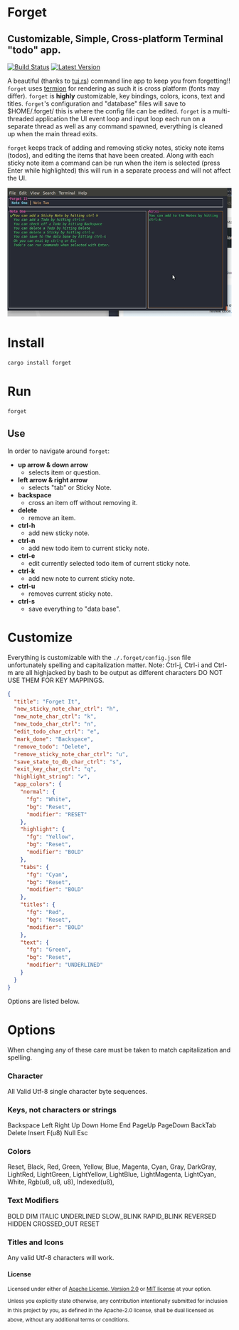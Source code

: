 # Forget
## Customizable, Simple, Cross-platform Terminal "todo" app.

[![Build Status](https://travis-ci.com/DevinR528/forget.svg?branch=master)](https://travis-ci.com/DevinR528/forget)
[![Latest Version](https://img.shields.io/crates/v/forget.svg)](https://crates.io/crates/forget)

A beautiful (thanks to [tui.rs](https://github.com/fdehau/tui-rs)) command line app to keep you from forgetting!! `forget`
uses [termion]() for rendering as such it is cross platform (fonts may differ). `forget` is __highly__
customizable, key bindings, colors, icons, text and titles. `forget`'s configuration and "database" files will save
to $HOME/.forget/ this is where the config file can be edited. `forget` is a multi-threaded application the
UI event loop and input loop each run on a separate thread as well as any command spawned, everything is cleaned up
when the main thread exits.

`forget` keeps track of adding and removing sticky notes, sticky note items (todos), and editing the items that have
been created. Along with each sticky note item a command can be run when the item is selected (press Enter while highlighted)
this will run in a separate process and will not affect the UI.

![forget-demo](https://github.com/DevinR528/forget/blob/master/resources/forget-demo.gif)

# Install
```bash
cargo install forget
```

# Run
```bash
forget
```

## Use
In order to navigate around `forget`:
 * **up arrow & down arrow**
    - selects item or question.
 * **left arrow & right arrow**
    - selects "tab" or Sticky Note.
 * **backspace**
    - cross an item off without removing it.
 * **delete**
    - remove an item.
 * **ctrl-h**
    - add new sticky note.
 * **ctrl-n**
    - add new todo item to current sticky note.
 * **ctrl-e**
    - edit currently selected todo item of current sticky note.
 * **ctrl-k**
    - add new note to current sticky note.
 * **ctrl-u**
    - removes current sticky note.
 * **ctrl-s**
    - save everything to "data base".

# Customize
Everything is customizable with the `./.forget/config.json` file unfortunately spelling
and capitalization matter. 
Note: Ctrl-j, Ctrl-i and Ctrl-m are all highjacked by bash to be output as different characters
DO NOT USE THEM FOR KEY MAPPINGS.
```json
{
  "title": "Forget It",
  "new_sticky_note_char_ctrl": "h",
  "new_note_char_ctrl": "k",
  "new_todo_char_ctrl": "n",
  "edit_todo_char_ctrl": "e",
  "mark_done": "Backspace",
  "remove_todo": "Delete",
  "remove_sticky_note_char_ctrl": "u",
  "save_state_to_db_char_ctrl": "s",
  "exit_key_char_ctrl": "q",
  "highlight_string": "✔️",
  "app_colors": {
    "normal": {
      "fg": "White",
      "bg": "Reset",
      "modifier": "RESET"
    },
    "highlight": {
      "fg": "Yellow",
      "bg": "Reset",
      "modifier": "BOLD"
    },
    "tabs": {
      "fg": "Cyan",
      "bg": "Reset",
      "modifier": "BOLD"
    },
    "titles": {
      "fg": "Red",
      "bg": "Reset",
      "modifier": "BOLD"
    },
    "text": {
      "fg": "Green",
      "bg": "Reset",
      "modifier": "UNDERLINED"
    }
  }
}
```
Options are listed below.

# Options
When changing any of these care must be taken to match capitalization and spelling.

### Character
All Valid Utf-8 single character byte sequences.

### Keys, not characters or strings
Backspace
Left
Right
Up
Down
Home
End
PageUp
PageDown
BackTab
Delete
Insert
F(u8)
Null
Esc

### Colors
Reset,
Black,
Red,
Green,
Yellow,
Blue,
Magenta,
Cyan,
Gray,
DarkGray,
LightRed,
LightGreen,
LightYellow,
LightBlue,
LightMagenta,
LightCyan,
White,
Rgb(u8, u8, u8),
Indexed(u8),

### Text Modifiers
BOLD
DIM
ITALIC
UNDERLINED
SLOW_BLINK
RAPID_BLINK
REVERSED
HIDDEN
CROSSED_OUT
RESET

### Titles and Icons
Any valid Utf-8 characters will work.


#### License
<sup>
Licensed under either of <a href="LICENSE-APACHE">Apache License, Version
2.0</a> or <a href="LICENSE-MIT">MIT license</a> at your option.
</sup>

<br>

<sub>
Unless you explicitly state otherwise, any contribution intentionally submitted
for inclusion in this project by you, as defined in the Apache-2.0 license,
shall be dual licensed as above, without any additional terms or conditions.
</sub>
